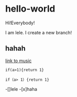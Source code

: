 # hello-world
Hi!Everybody!

I am lele. I create a new branch!

## hahah

[link to music](https://music.163.com/)

    if(a>1){return 1}
```
if（a> 1）{return 1}
```
-[]lele
-[x]haha
